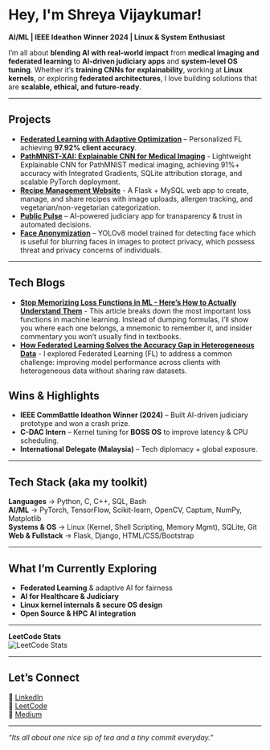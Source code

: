 # Hey, I'm Shreya Vijaykumar!  

**AI/ML | IEEE Ideathon Winner 2024 | Linux & System Enthusiast**  

I’m all about **blending AI with real-world impact** from **medical imaging and federated learning** to **AI-driven judiciary apps** and **system-level OS tuning**. Whether it’s **training CNNs for explainability**, working at **Linux kernels**, or exploring **federated architectures**, I love building solutions that are **scalable, ethical, and future-ready**.  

---

##  Projects 

-  **[Federated Learning with Adaptive Optimization](https://github.com/ShreyaVijaykumar/Enhancing-FL-Adaptive-Optimization)** – Personalized FL achieving **97.92% client accuracy**.    
-  **[PathMNIST-XAI: Explainable CNN for Medical Imaging](https://github.com/ShreyaVijaykumar/PathMNIST-XAI-Lightweight-Explainable-CNN-for-Medical-Imaging)** - Lightweight Explainable CNN for PathMNIST medical imaging, achieving 91%+ accuracy with Integrated Gradients, SQLite attribution storage, and scalable PyTorch deployment.
-  **[Recipe Management Website](https://github.com/ShreyaVijaykumar/Recipe-Management-Website)** - A Flask + MySQL web app to create, manage, and share recipes with image uploads, allergen tracking, and vegetarian/non-vegetarian categorization.
-  **[Public Pulse](https://github.com/ShreyaVijaykumar/PublicPulse)** – AI-powered judiciary app for transparency & trust in automated decisions.  
-  **[Face Anonymization](https://github.com/ShreyaVijaykumar/Face_anonymization)** – YOLOv8 model trained for detecting face which is useful for blurring faces in images to protect privacy, which possess threat and privacy concerns of individuals.
  
---

## Tech Blogs
- **[Stop Memorizing Loss Functions in ML - Here’s How to Actually Understand Them](https://medium.com/@shreyavj.05/stop-memorizing-loss-functions-in-ml-heres-how-to-actually-understand-them-26d6ea59f974)** - This article breaks down the most important loss functions in machine learning. Instead of dumping formulas, I’ll show you where each one belongs, a mnemonic to remember it, and insider commentary you won’t usually find in textbooks.
- **[How Federated Learning Solves the Accuracy Gap in Heterogeneous Data](https://medium.com/@shreyavj.05/how-federated-learning-solves-the-accuracy-gap-in-heterogeneous-data-8739470447e0)** - I explored Federated Learning (FL) to address a common challenge: improving model performance across clients with heterogeneous data without sharing raw datasets.

##  Wins & Highlights  
-  **IEEE CommBattle Ideathon Winner (2024)** – Built AI-driven judiciary prototype and won a crash prize.
-  **C-DAC Intern** – Kernel tuning for **BOSS OS** to improve latency & CPU scheduling. 
-  **International Delegate (Malaysia)** – Tech diplomacy + global exposure.  
   
---

##  Tech Stack (aka my toolkit)  
 **Languages** → Python, C, C++, SQL, Bash  
 **AI/ML** → PyTorch, TensorFlow, Scikit-learn, OpenCV, Captum, NumPy, Matplotlib  
 **Systems & OS** → Linux (Kernel, Shell Scripting, Memory Mgmt), SQLite, Git  
 **Web & Fullstack** → Flask, Django, HTML/CSS/Bootstrap  

---

##  What I’m Currently Exploring  
- **Federated Learning** & adaptive AI for fairness  
- **AI for Healthcare & Judiciary**  
- **Linux kernel internals & secure OS design**  
- **Open Source & HPC AI integration**  

---

 **LeetCode Stats**  
![LeetCode Stats](https://leetcard.jacoblin.cool/shreyavj_05)  


---

##  Let’s Connect  
🔹 [LinkedIn](https://www.linkedin.com/in/shreya-vijaykumar-1b5855289)  
🔹 [LeetCode](https://leetcode.com/u/shreyavj_05/)  
🔹 [Medium](https://medium.com/@shreyavj.05)  

---

 _“Its all about one nice sip of tea and a tiny commit everyday.”_  
